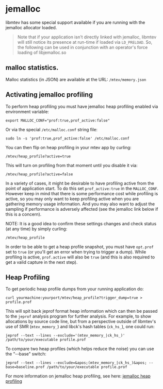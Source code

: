 # jemalloc

libmtev has some special support available if you are running with the jemalloc
allocator loaded.

> Note that if your application isn't directly linked with jemalloc, libmtev will
> still notice its presence at run-time if loaded via `LD_PRELOAD`.  So, the following
> can be used in conjunction with an operator's force loading of libjemalloc.so

## malloc statistics.

Malloc statistics (in JSON) are available at the URL: `/mtev/memory.json`

## Activating jemalloc profiling

To perform heap profiling you must have jemalloc heap profiling enabled 
via environment variable:

`export MALLOC_CONF="prof:true,prof_active:false"`

Or via the special `/etc/malloc.conf` string file:

`sudo ln -s 'prof:true,prof_active:false' /etc/malloc.conf`

You can then flip on heap profiling in your mtev app by curling:

`/mtev/heap_profile?active=true`

This will turn on profiling from that moment until you disable it via:

`/mtev/heap_profile?active=false`

In a variety of cases, it might be desirable to have profiling active from the point
of application start.  To do this set `prof_active:true` in the `MALLOC_CONF`.
However keep in mind that there is some performance cost while profiling is active,
so you may only want to keep profiling active when you are gathering memory usage
information.  And you may also want to adjust the sampling if performance is adversely
affected (see the jemalloc link below if this is a concern).

NOTE: It is a good idea to confirm these settings changes and check status (at any
time) by simply curling:

`/mtev/heap_profile`

In order to be able to get a heap profile snapshot, you must have `opt.prof` set to
`true` (or you'll get an error when trying to trigger a dump).  While profiling is
active, `prof.active` will also be `true` (and this is also required to get a valid
capture in the next step).

## Heap Profiling

To get periodic heap profile dumps from your running application do:

`curl yourmachine:yourport/mtev/heap_profile?trigger_dump=true > profile.prof`

This will spit back jeprof format heap information which can then be passed
to the `jeprof` analysis program for further analysis.  For example, to show
allocations by source code line, but from a perspective outside of libmtev's use of
SMR (`mtev_memory_`) and libck's hash tables (`ck_hs_`), one could run:

`jeprof --text --lines --exclude='(mtev_memory_|ck_hs_)' /path/to/your/executable profile.prof`

To compare two heap profiles (which helps reduce the noise) you can use the "--base" switch:

`jeprof --text --lines --exclude=&apos;(mtev_memory_|ck_hs_)&apos; --base=baseline.prof /path/to/your/executable profile.prof`

For more information on jemalloc heap profiling, see here: [jemalloc heap profiling](https://github.com/jemalloc/jemalloc/wiki/Use-Case%3A-Heap-Profiling)


